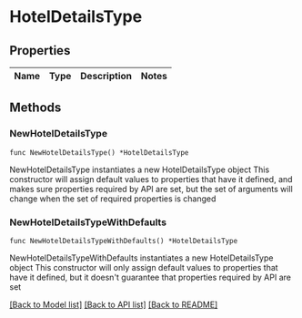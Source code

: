 # HotelDetailsType

## Properties

Name | Type | Description | Notes
------------ | ------------- | ------------- | -------------

## Methods

### NewHotelDetailsType

`func NewHotelDetailsType() *HotelDetailsType`

NewHotelDetailsType instantiates a new HotelDetailsType object
This constructor will assign default values to properties that have it defined,
and makes sure properties required by API are set, but the set of arguments
will change when the set of required properties is changed

### NewHotelDetailsTypeWithDefaults

`func NewHotelDetailsTypeWithDefaults() *HotelDetailsType`

NewHotelDetailsTypeWithDefaults instantiates a new HotelDetailsType object
This constructor will only assign default values to properties that have it defined,
but it doesn't guarantee that properties required by API are set


[[Back to Model list]](../README.md#documentation-for-models) [[Back to API list]](../README.md#documentation-for-api-endpoints) [[Back to README]](../README.md)



